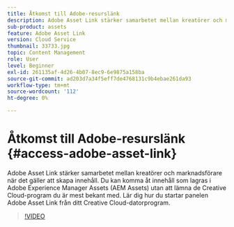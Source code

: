 ```yaml
---
title: Åtkomst till Adobe-resurslänk
description: Adobe Asset Link stärker samarbetet mellan kreatörer och marknadsförare när det gäller att skapa innehåll. Du kan komma åt innehåll som lagras i Adobe Experience Manager Assets (AEM Assets) utan att lämna de Creative Cloud-program du är mest bekant med. Lär dig hur du startar panelen Adobe Asset Link från ditt Creative Cloud-datorprogram.
sub-product: assets
feature: Adobe Asset Link
version: Cloud Service
thumbnail: 33733.jpg
topic: Content Management
role: User
level: Beginner
exl-id: 261135af-4d26-4b07-8ec9-6e9875a158ba
source-git-commit: ad203d7a34f5eff7de4768131c9b4ebae261da93
workflow-type: tm+mt
source-wordcount: '112'
ht-degree: 0%

---
```


# Åtkomst till Adobe-resurslänk {#access-adobe-asset-link}

Adobe Asset Link stärker samarbetet mellan kreatörer och marknadsförare när det gäller att skapa innehåll. Du kan komma åt innehåll som lagras i Adobe Experience Manager Assets (AEM Assets) utan att lämna de Creative Cloud-program du är mest bekant med. Lär dig hur du startar panelen Adobe Asset Link från ditt Creative Cloud-datorprogram.

>[!VIDEO](https://video.tv.adobe.com/v/33733/?quality=12)
